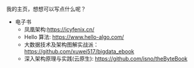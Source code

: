 我的主页，想想可以写点什么呢？

- 电子书
  - 凤凰架构:https://icyfenix.cn/
  - Hello 算法: https://www.hello-algo.com/
  - 大数据技术及架构图解实战派： https://github.com/xuwei517/bigdata_ebook
  - 深入架构原理与实践(云原生): https://github.com/isno/theByteBook
